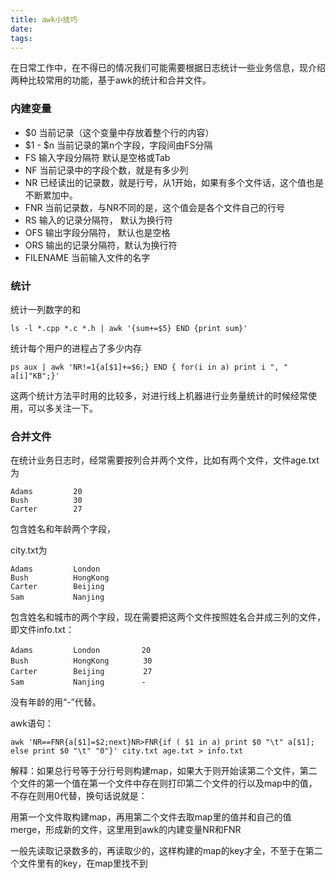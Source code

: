 ```yaml
---
title: awk小技巧
date: 
tags:
---
```


在日常工作中，在不得已的情况我们可能需要根据日志统计一些业务信息，现介绍两种比较常用的功能，基于awk的统计和合并文件。
### 内建变量
* $0 当前记录（这个变量中存放着整个行的内容）
* $1 - $n 当前记录的第n个字段，字段间由FS分隔
* FS 输入字段分隔符 默认是空格或Tab
* NF 当前记录中的字段个数，就是有多少列
* NR 已经读出的记录数，就是行号，从1开始，如果有多个文件话，这个值也是不断累加中。
* FNR 当前记录数，与NR不同的是，这个值会是各个文件自己的行号
* RS 输入的记录分隔符， 默认为换行符
* OFS 输出字段分隔符， 默认也是空格
* ORS 输出的记录分隔符，默认为换行符
* FILENAME 当前输入文件的名字

### 统计
统计一列数字的和

```
ls -l *.cpp *.c *.h | awk '{sum+=$5} END {print sum}'
```
统计每个用户的进程占了多少内存

```
ps aux | awk 'NR!=1{a[$1]+=$6;} END { for(i in a) print i ", " a[i]"KB";}'
```
    
这两个统计方法平时用的比较多，对进行线上机器进行业务量统计的时候经常使用，可以多关注一下。

### 合并文件

在统计业务日志时，经常需要按列合并两个文件，比如有两个文件，文件age.txt为

```
Adams         20
Bush          30
Carter        27
```

包含姓名和年龄两个字段，

city.txt为

```
Adams         London
Bush          HongKong
Carter        Beijing
Sam　　　　　　 Nanjing
```

包含姓名和城市的两个字段，现在需要把这两个文件按照姓名合并成三列的文件，即文件info.txt：

```
Adams         London　　　　　 20
Bush          HongKong　　　　 30
Carter        Beijing　　　　  27
Sam　　　　　　 Nanjing　　　　　-　
```

没有年龄的用“-”代替。

awk语句：

```
awk 'NR==FNR{a[$1]=$2;next}NR>FNR{if ( $1 in a) print $0 "\t" a[$1]; else print $0 "\t" "0"}' city.txt age.txt > info.txt
```

解释：如果总行号等于分行号则构建map，如果大于则开始读第二个文件，第二个文件的第一个值在第一个文件中存在则打印第二个文件的行以及map中的值，不存在则用0代替，换句话说就是：

用第一个文件取构建map，再用第二个文件去取map里的值并和自己的值merge，形成新的文件，这里用到awk的内建变量NR和FNR

一般先读取记录数多的，再读取少的，这样构建的map的key才全，不至于在第二个文件里有的key，在map里找不到
